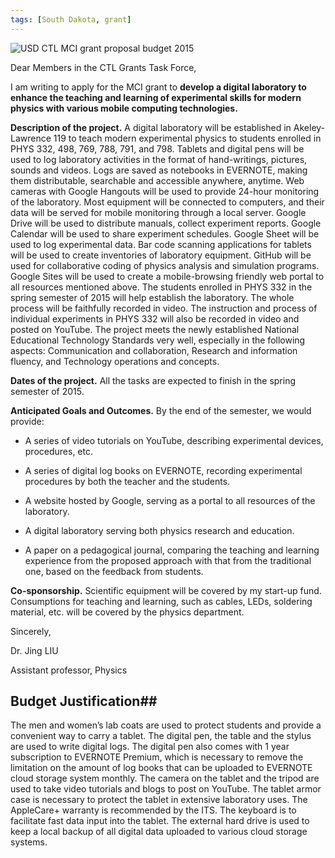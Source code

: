 ```yaml
---
tags: [South Dakota, grant]
---
```


![USD CTL MCI grant proposal budget 2015]({{site.exa}}/USD-CTL-MCI-grant-proposal-budget-2015.png)

Dear Members in the CTL Grants Task Force,

I am writing to apply for the MCI grant to **develop a digital laboratory to
enhance the teaching and learning of experimental skills for modern physics
with various mobile computing technologies.**

**Description of the project.** A digital laboratory will be established in
Akeley-Lawrence 119 to teach modern experimental physics to students enrolled
in PHYS 332, 498, 769, 788, 791, and 798. Tablets and digital pens will be
used to log laboratory activities in the format of hand-writings, pictures,
sounds and videos. Logs are saved as notebooks in EVERNOTE, making them
distributable, searchable and accessible anywhere, anytime. Web cameras with
Google Hangouts will be used to provide 24-hour monitoring of the laboratory.
Most equipment will be connected to computers, and their data will be served
for mobile monitoring through a local server. Google Drive will be used to
distribute manuals, collect experiment reports. Google Calendar will be used
to share experiment schedules. Google Sheet will be used to log experimental
data. Bar code scanning applications for tablets will be used to create
inventories of laboratory equipment.  GitHub will be used for collaborative
coding of physics analysis and simulation programs. Google Sites will be used
to create a mobile-browsing friendly web portal to all resources mentioned
above. The students enrolled in PHYS 332 in the spring semester of 2015 will
help establish the laboratory. The whole process will be faithfully recorded in
video.  The instruction and process of individual experiments in PHYS 332 will
also be recorded in video and posted on YouTube. The project meets the newly
established National Educational Technology Standards very well, especially
in the following aspects: Communication and collaboration, Research and
information fluency, and Technology operations and concepts.

**Dates of the project.** All the tasks are expected to finish in the spring
semester of 2015.

**Anticipated Goals and Outcomes.** By the end of the semester, we would
provide:

- A series of video tutorials on YouTube, describing experimental devices,
procedures, etc.

- A series of digital log books on EVERNOTE, recording experimental procedures
by both the teacher and the students.

- A website hosted by Google, serving as a portal to all resources of the
laboratory.

- A digital laboratory serving both physics research and education.

- A paper on a pedagogical journal, comparing the teaching and learning
experience from the proposed approach with that from the traditional one, based
on the feedback from students.

**Co-sponsorship.** Scientific equipment will be covered by my start-up fund.
Consumptions for teaching and learning, such as cables, LEDs, soldering
material, etc. will be covered by the physics department.

Sincerely, 

Dr. Jing LIU

Assistant professor, Physics

## Budget Justification##

The men and women’s lab coats are used to protect students and provide a
convenient way to carry a tablet. The digital pen, the table and the stylus are
used to write digital logs. The digital pen also comes with 1 year subscription
to EVERNOTE Premium, which is necessary to remove the limitation on the amount
of log books that can be uploaded to EVERNOTE cloud storage system monthly. The
camera on the tablet and the tripod are used to take video tutorials and blogs
to post on YouTube. The tablet armor case is necessary to protect the tablet in
extensive laboratory uses. The AppleCare+ warranty is recommended by the ITS.
The keyboard is to facilitate fast data input into the tablet. The external
hard drive is used to keep a local backup of all digital data uploaded to
various cloud storage systems.

